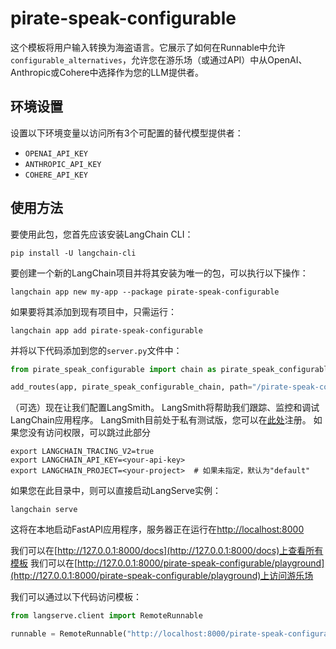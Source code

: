 # pirate-speak-configurable

这个模板将用户输入转换为海盗语言。它展示了如何在Runnable中允许`configurable_alternatives`，允许您在游乐场（或通过API）中从OpenAI、Anthropic或Cohere中选择作为您的LLM提供者。

## 环境设置

设置以下环境变量以访问所有3个可配置的替代模型提供者：

- `OPENAI_API_KEY`
- `ANTHROPIC_API_KEY`
- `COHERE_API_KEY`

## 使用方法

要使用此包，您首先应该安装LangChain CLI：

```shell
pip install -U langchain-cli
```

要创建一个新的LangChain项目并将其安装为唯一的包，可以执行以下操作：

```shell
langchain app new my-app --package pirate-speak-configurable
```

如果要将其添加到现有项目中，只需运行：

```shell
langchain app add pirate-speak-configurable
```

并将以下代码添加到您的`server.py`文件中：
```python
from pirate_speak_configurable import chain as pirate_speak_configurable_chain

add_routes(app, pirate_speak_configurable_chain, path="/pirate-speak-configurable")
```

（可选）现在让我们配置LangSmith。
LangSmith将帮助我们跟踪、监控和调试LangChain应用程序。
LangSmith目前处于私有测试版，您可以在[此处](https://smith.langchain.com/)注册。
如果您没有访问权限，可以跳过此部分


```shell
export LANGCHAIN_TRACING_V2=true
export LANGCHAIN_API_KEY=<your-api-key>
export LANGCHAIN_PROJECT=<your-project>  # 如果未指定，默认为"default"
```

如果您在此目录中，则可以直接启动LangServe实例：

```shell
langchain serve
```

这将在本地启动FastAPI应用程序，服务器正在运行在[http://localhost:8000](http://localhost:8000)

我们可以在[http://127.0.0.1:8000/docs](http://127.0.0.1:8000/docs)上查看所有模板
我们可以在[http://127.0.0.1:8000/pirate-speak-configurable/playground](http://127.0.0.1:8000/pirate-speak-configurable/playground)上访问游乐场

我们可以通过以下代码访问模板：

```python
from langserve.client import RemoteRunnable

runnable = RemoteRunnable("http://localhost:8000/pirate-speak-configurable")
```